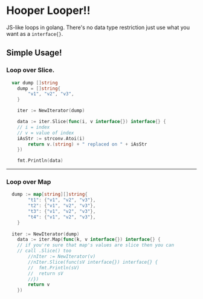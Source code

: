 # Hooper Looper!!

JS-like loops in golang. There's no data type restriction just use what you want as a `interface{}`. 

## Simple Usage!
### Loop over Slice.
```go
  var dump []string
	dump = []string{
		"v1", "v2", "v3",
	}

	iter := NewIterator(dump)

	data := iter.Slice(func(i, v interface{}) interface{} {
    // i = index
    // v = value of index
    iAsStr := strconv.Atoi(i)
		return v.(string) + " replaced on " + iAsStr
	})

	fmt.Println(data)
```

<hr>

### Loop over Map
```go
  dump := map[string][]string{
		"t1": {"v1", "v2", "v3"},
		"t2": {"v1", "v2", "v3"},
		"t3": {"v1", "v2", "v3"},
		"t4": {"v1", "v2", "v3"},
	}
  
  iter := NewIterator(dump)
	data := iter.Map(func(k, v interface{}) interface{} {
    // if you're sure that map's values are slice then you can
    // call .Slice() too
		//nIter := NewIterator(v)
		//nIter.Slice(func(sV interface{}) interface{} {
		//	fmt.Println(sV)
		//	return sV
		//})
		return v
	})

```
